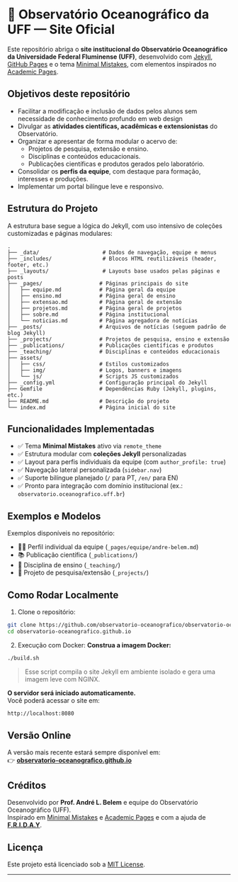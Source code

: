 # 🌊 Observatório Oceanográfico da UFF — Site Oficial

Este repositório abriga o **site institucional do Observatório Oceanográfico da Universidade Federal Fluminense (UFF)**, desenvolvido com [Jekyll](https://jekyllrb.com/), [GitHub Pages](https://pages.github.com/) e o tema [Minimal Mistakes](https://mmistakes.github.io/minimal-mistakes/), com elementos inspirados no [Academic Pages](https://github.com/academicpages/academicpages).

## Objetivos deste repositório

- Facilitar a modificação e inclusão de dados pelos alunos sem necessidade de conhecimento profundo em web design
- Divulgar as **atividades científicas, acadêmicas e extensionistas** do Observatório.
- Organizar e apresentar de forma modular o acervo de:
  - Projetos de pesquisa, extensão e ensino.
  - Disciplinas e conteúdos educacionais.
  - Publicações científicas e produtos gerados pelo laboratório.
- Consolidar os **perfis da equipe**, com destaque para formação, interesses e produções.
- Implementar um portal bilíngue leve e responsivo.

## Estrutura do Projeto

A estrutura base segue a lógica do Jekyll, com uso intensivo de coleções customizadas e páginas modulares:

```
.
├── _data/                    # Dados de navegação, equipe e menus
├── _includes/                # Blocos HTML reutilizáveis (header, footer, etc.)
├── _layouts/                 # Layouts base usados pelas páginas e posts
├── _pages/                  # Páginas principais do site
│   ├── equipe.md            # Página geral da equipe
│   ├── ensino.md            # Página geral de ensino
│   ├── extensao.md          # Página geral de extensão
│   ├── projetos.md          # Página geral de projetos
│   ├── sobre.md             # Página institucional
│   └── noticias.md          # Página agregadora de notícias
├── _posts/                  # Arquivos de notícias (seguem padrão de blog Jekyll)
├── _projects/               # Projetos de pesquisa, ensino e extensão
├── _publications/           # Publicações científicas e produtos
├── _teaching/               # Disciplinas e conteúdos educacionais
├── assets/
│   ├── css/                 # Estilos customizados
│   ├── img/                 # Logos, banners e imagens
│   └── js/                  # Scripts JS customizados
├── _config.yml              # Configuração principal do Jekyll
├── Gemfile                  # Dependências Ruby (Jekyll, plugins, etc.)
├── README.md                # Descrição do projeto
└── index.md                 # Página inicial do site
```

## Funcionalidades Implementadas

- ✅ Tema **Minimal Mistakes** ativo via `remote_theme`
- ✅ Estrutura modular com **coleções Jekyll** personalizadas
- ✅ Layout para perfis individuais da equipe (com `author_profile: true`)
- ✅ Navegação lateral personalizada (`sidebar.nav`)
- ✅ Suporte bilíngue planejado (`/` para PT, `/en/` para EN)
- ✅ Pronto para integração com domínio institucional (ex.: `observatorio.oceanografico.uff.br`)


## Exemplos e Modelos

Exemplos disponíveis no repositório:

- 🧑‍🔬 Perfil individual da equipe (`_pages/equipe/andre-belem.md`)
- 📚 Publicação científica (`_publications/`)
- 📘 Disciplina de ensino (`_teaching/`)
- 🧪 Projeto de pesquisa/extensão (`_projects/`)


## Como Rodar Localmente

1. Clone o repositório:

```bash
git clone https://github.com/observatorio-oceanografico/observatorio-oceanografico.github.io.git
cd observatorio-oceanografico.github.io
```

2. Execução com Docker: **Construa a imagem Docker:**

```bash
./build.sh
```

> Esse script compila o site Jekyll em ambiente isolado e gera uma imagem leve com NGINX.

**O servidor será iniciado automaticamente.**  
   Você poderá acessar o site em:

```bash
http://localhost:8080
```

## Versão Online

A versão mais recente estará sempre disponível em:  
👉 **[observatorio-oceanografico.github.io](https://observatorio-oceanografico.github.io)**


## Créditos

Desenvolvido por **Prof. André L. Belem** e equipe do Observatório Oceanográfico (UFF).  
Inspirado em [Minimal Mistakes](https://mmistakes.github.io/minimal-mistakes/) e [Academic Pages](https://github.com/academicpages/academicpages) e com a ajuda de [**F.R.I.D.A.Y**](https://observatoriooceanografico.org/equipe/friday-bot/).


##  Licença

Este projeto está licenciado sob a [MIT License](LICENSE).

---

